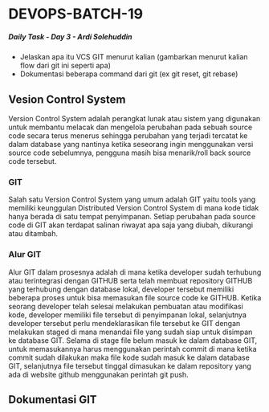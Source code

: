 # DEVOPS-BATCH-19
##### Daily Task - Day 3 - Ardi Solehuddin
- Jelaskan apa itu VCS GIT menurut kalian (gambarkan menurut kalian flow dari git ini seperti apa)
- Dokumentasi beberapa  command dari git (ex git reset, git rebase)

## Vesion Control System
Version Control System adalah perangkat lunak atau sistem yang digunakan untuk membantu melacak dan mengelola perubahan pada sebuah source code secara terus menerus sehingga perubahan yang terjadi tercatat ke dalam database yang nantinya ketika seseorang ingin menggunakan versi source code sebelumnya, pengguna masih bisa menarik/roll back source code tersebut.  

### GIT
Salah satu Version Control System yang umum adalah GIT yaitu tools yang memiliki keunggulan Distributed Version Control System di mana kode tidak hanya berada di satu tempat penyimpanan. Setiap perubahan pada source code di GIT akan terdapat salinan riwayat apa saja yang diubah, dikurangi atau ditambah. 

### Alur GIT
Alur GIT dalam prosesnya adalah di mana ketika developer sudah terhubung atau terintegrasi dengan GITHUB serta telah membuat repository GITHUB yang terhubung dengan database lokal, developer tersebut memiliki beberapa proses untuk bisa memasukan file source code ke GITHUB. Ketika seorang developer telah selesai melakukan pembuatan atau modifikasi kode, developer memiliki file tersebut di penyimpanan lokal, selanjutnya developer tersebut perlu mendeklarasikan file tersebut ke GIT dengan melakukan staged di mana menandai file yang sudah siap untuk disimpan ke database GIT. Selama di stage file belum masuk ke dalam database GIT, untuk memasukannya harus menggunakan perintah commit di mana ketika commit sudah dilakukan maka file kode sudah masuk ke dalam database GIT, selanjutnya file tersebut tinggal dimasukan ke dalam repository yang ada di website github menggunakan perintah git push.

## Dokumentasi GIT


